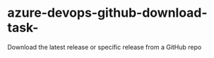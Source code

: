 # azure-devops-github-download-task-
Download the latest release or specific release from a GitHub repo
